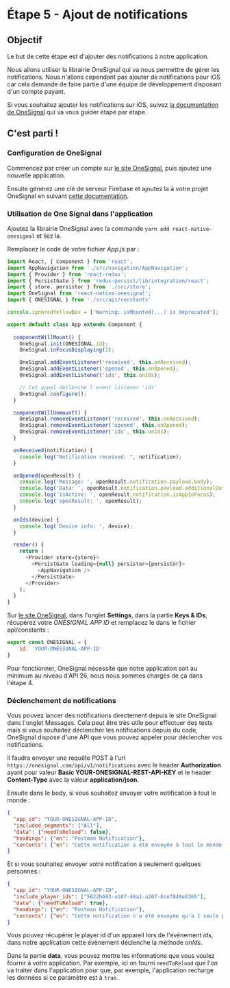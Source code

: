 # Étape 5 - Ajout de notifications

## Objectif

Le but de cette étape est d'ajouter des notifications à notre application.

Nous allons utiliser la librairie OneSignal qui va nous permettre de gérer les notifications. Nous n'allons cependant pas ajouter de notifications pour iOS car cela demande de faire partie d'une équipe de développement disposant d'un compte payant.

Si vous souhaitez ajouter les notifications sur iOS, suivez [la documentation de OneSignal](https://documentation.onesignal.com/docs/react-native-sdk-setup) qui va vous guider étape par étape.

## C'est parti !

### Configuration de OneSignal

Commencez par créer un compte sur [le site OneSignal](https://onesignal.com/), puis ajoutez une nouvelle application. 

Ensuite générez une clé de serveur Firebase et ajoutez la à votre projet OneSignal en suivant [cette documentation](https://documentation.onesignal.com/docs/generate-a-google-server-api-key).

### Utilisation de One Signal dans l'application

Ajoutez la librairie OneSignal avec la commande ```yarn add react-native-onesignal``` et liez la.

Remplacez le code de votre fichier *App.js* par :

```javascript
import React, { Component } from 'react';
import AppNavigation from './src/navigation/AppNavigation';
import { Provider } from 'react-redux';
import { PersistGate } from 'redux-persist/lib/integration/react';
import { store, persistor } from './src/store';
import OneSignal from 'react-native-onesignal';
import { ONESIGNAL } from './src/api/constants'

console.ignoredYellowBox = ['Warning: isMounted(...) is deprecated'];

export default class App extends Component {
  
  componentWillMount() {
    OneSignal.init(ONESIGNAL.id);
    OneSignal.inFocusDisplaying(2);

    OneSignal.addEventListener('received', this.onReceived);
    OneSignal.addEventListener('opened', this.onOpened);
    OneSignal.addEventListener('ids', this.onIds);

    // Cet appel déclenche l'event listener 'ids'
    OneSignal.configure();
  }

  componentWillUnmount() {
    OneSignal.removeEventListener('received', this.onReceived);
    OneSignal.removeEventListener('opened', this.onOpened);
    OneSignal.removeEventListener('ids', this.onIds);
  }

  onReceived(notification) {
    console.log("Notification received: ", notification);
  }

  onOpened(openResult) {
    console.log('Message: ', openResult.notification.payload.body);
    console.log('Data: ', openResult.notification.payload.additionalData);
    console.log('isActive: ', openResult.notification.isAppInFocus);
    console.log('openResult: ', openResult);
  }

  onIds(device) {
    console.log('Device info: ', device);
  }

  render() {
    return (
      <Provider store={store}>
        <PersistGate loading={null} persistor={persistor}>
          <AppNavigation />
        </PersistGate>
      </Provider>
    );
  }
}
```

Sur [le site OneSignal](https://onesignal.com/), dans l'onglet **Settings**, dans la partie **Keys & IDs**, récupérez votre *ONESIGNAL APP ID* et remplacez le dans le fichier api/constants :

```javascript
export const ONESIGNAL = {
    id: 'YOUR-ONESIGNAL-APP-ID'
}
```

Pour fonctionner, OneSignal nécessite que notre application soit au minimum au niveau d'API 26, nous nous sommes chargés de ça dans l'étape 4.

### Déclenchement de notifications

Vous pouvez lancer des notifications directement depuis le site OneSignal dans l'onglet Messages. Cela peut être très utile pour effectuer des tests mais si vous souhaitez déclencher les notifications depuis du code, OneSignal dispose d'une API que vous pouvez appeler pour déclencher vos notifications.

Il faudra envoyer une requête POST à l'url ```https://onesignal.com/api/v1/notifications``` avec le header **Authorization** ayant pour valeur **Basic YOUR-ONESIGNAL-REST-API-KEY** et le header **Content-Type** avec la valeur **application/json**.

Ensuite dans le body, si vous souhaitez envoyer votre notification à tout le monde :
```json
{
  "app_id": "YOUR-ONESIGNAL-APP-ID",
  "included_segments": ["All"],
  "data": {"needToReload": false},
  "headings": {"en": "Postman Notification"},
  "contents": {"en": "Cette notification a été envoyée à tout le monde."}
}
```

Et si vous souhaitez envoyer votre notification à seulement quelques personnes :
```json
{
  "app_id": "YOUR-ONESIGNAL-APP-ID",
  "include_player_ids": ["5022b693-a187-48a1-a207-6cef049a6365"],
  "data": {"needToReload": true},
  "headings": {"en": "Postman Notification"},
  "contents": {"en": "Cette notification n'a été envoyée qu'à 1 seule personne."}
}
```

Vous pouvez récupérer le player id d'un appareil lors de l'évènement *ids*, dans notre application cette évènement déclenche la méthode *onIds*.

Dans la partie **data**, vous pouvez mettre les informations que vous voulez fournir à votre application. Par exemple, ici on fourni ```needToReload``` que l'on va traiter dans l'application pour que, par exemple, l'application recharge les données si ce paramètre est à ```true```.